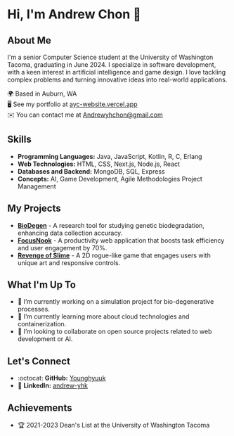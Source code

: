 # Hi, I'm Andrew Chon 👋

## About Me
I'm a senior Computer Science student at the University of Washington Tacoma, graduating in June 2024. I specialize in software development, with a keen interest in artificial intelligence and game design. I love tackling complex problems and turning innovative ideas into real-world applications.

🌍  Based in Auburn, WA  
🖥️  See my portfolio at [ayc-website.vercel.app](https://ayc-website.vercel.app/)  
✉️  You can contact me at [Andrewyhchon@gmail.com](mailto:Andrewyhchon@gmail.com)

## Skills
- **Programming Languages:** Java, JavaScript, Kotlin, R, C, Erlang
- **Web Technologies:** HTML, CSS, Next.js, Node.js, React
- **Databases and Backend:** MongoDB, SQL, Express
- **Concepts:** AI, Game Development, Agile Methodologies Project Management

## My Projects
- **[BioDegen](https://algorithm0r.github.io/BioDegen/)** - A research tool for studying genetic biodegradation, enhancing data collection accuracy.
- **[FocusNook](https://github.com/Younghyuuk/FocusNook/tree/develop)** - A productivity web application that boosts task efficiency and user engagement by 70%.
- **[Revenge of Slime](https://younghyuuk.github.io/Revenge_of_Slime/)** - A 2D rogue-like game that engages users with unique art and responsive controls.

## What I'm Up To
- 🔭 I’m currently working on a simulation project for bio-degenerative processes.
- 🌱 I’m currently learning more about cloud technologies and containerization.
- 👯 I’m looking to collaborate on open source projects related to web development or AI.

## Let's Connect
- :octocat: **GitHub:** [Younghyuuk](https://github.com/Younghyuuk)
- :briefcase: **LinkedIn:** [andrew-yhk](https://www.linkedin.com/in/andrew-yhk/)

## Achievements
- 🏆 2021-2023 Dean's List at the University of Washington Tacoma

